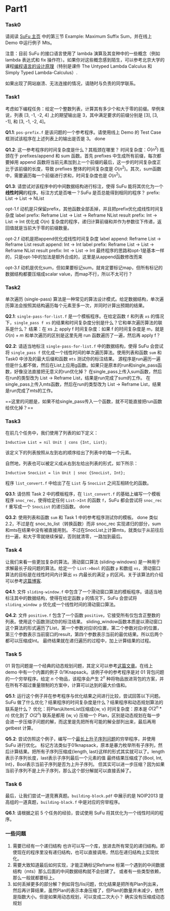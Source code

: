 # Part1

### Task0

请阅读 [SuFu 主页](http://8.140.207.65/) 中的第三节 Example: Maximum Suffix Sum，并在线上 Demo 中运行例子 Mts。

注意：目前 SuFu 的接口语言使用了 lambda 演算及其变种中的一些概念（例如 lambda 表达式和 fix 操作符）。如果你对这些概念感到陌生，可以参考北京大学的课程[编程语言的设计原理](https://pku-dppl.github.io/2023/lectures.html)（特别是课件 The Untyped Lambda Calculus 和 Simply Typed Lambda-Calculus）.

如果出现了网站崩溃、无法连接的情况，请随时与负责的同学联系。

### Task1

考虑如下编程任务：给定一个整数列表，计算其有多少个和大于零的前缀。举例来说，列表 [3, -1, -2, 4] 上的期望输出是 3，其中满足要求的前缀分别是 [3], [3, -1], 和 [3, -1, -2, 4]。

**Q1.1**:  `pos-prefix.f` 是该问题的一个参考程序。请使用线上 Demo 的 Test Case 框测试该程序在上述列表上的输出是否是 3。
done

**Q1.2**: 这一参考程序的时间复杂度是什么？其瓶颈在哪里？
时间复杂度：$O(n^2)$
瓶颈在于 prefixes/append 和 sum 函数。首先 prefixes 中生成所有前缀，每次都要掉用 append 函数将当前元素加到上一个前缀的最后，这一步的时间复杂度正比于该前缀的长度，导致 prefixes 整体的时间复杂度是 $O(n^2)$。其次，sum函数中，需要遍历每一个前缀进行求和，时间复杂度也是 $O(n^2)$。

**Q1.3**: 请尝试对该程序中的中间数据结构进行标注，使得 SuFu 能将其优化为一个**线性时间**的程序。标注方式是否唯一？SuFu 是否总能得到相同的程序？
prefix: List -> List -> NList

opt-1.f
动机是只保留prefix，其他函数全部丢掉，并且把prefix优化成线性时间复杂度
label prefix: Reframe List -> List -> Reframe NList
result prefix: Int -> List -> Int
优化成 $O(n)$ 复杂度的程序，递归计算前缀和并作为参数往下传递，返回值就是当前大于零的前缀数量。

opt-2.f
动机是把append优化成线性时间复杂度
label append: Reframe List -> Reframe List
result append: Int -> Int
label prefix: Reframe List -> List -> Reframe NList
result prefix: Int -> List -> Int
最终程序的思路和opt-1是基本一样的，只是opt-1中的加法是额外合成的，这里是从append函数修改而来

opt-3.f
动机是优化sum，但如果要标记sum，就肯定要标记map，但所有标记的数据结构都要压缩成scalar value，而map不行，所以不太可行？


### Task2

单次遍历 (single-pass) 算法是一种常见的算法设计模式。给定数据结构，单次遍历算法会按照其结构遍历每个元素至多一次，并同时计算出预期的结果。

**Q2.1**: `single-pass-for-list.f` 是一个模板程序。在给定函数 `f` 和列表 `xs` 的情况下，`single_pass f xs` 的结果和时间复杂度分别是什么？它和单次遍历算法的联系是什么？
结果：在 xs 上 apply f
时间复杂度：如果 f 的时间复杂度是 m，就是 $O(n) + m$
和单次遍历的区别是这里先用 run 函数遍历了一遍，然后再 apply f？

**Q2.2**: 请适当地标注 `single-pass-for-list.f` 中的数据结构，使得 SuFu 会尝试将 `single_pass f` 优化成一个线性时间的单次遍历算法。使用列表和函数 `sum` 和 Task0 中涉及的最大后缀和函数 `mts` 测试你的标注结果。
源程序是run遍历一遍但是什么都不做，然后在List上应用g函数。如果只是原本的run和single_pass函数，好像没法直接把无意义的run优化掉？
在single_pass上传入sum函数，然后在run的类型改为 List -> Reframe List，结果是run完成了sum的工作。
在single_pass上传入mts函数，然后在run的类型改为 List -> Reframe List，结果是run完成了mts的工作。

==这里的问题是，如果不给single_pass传入一个函数，就不可能直接把run函数给优化掉？==


### Task3

在前几个任务中，我们使用了列表的如下定义：

```
Inductive List = nil Unit | cons {Int, List};
```

该定义下的列表按照从左到右的顺序给出了列表中的每一个元素。

自然地，列表也可以被定义成从右到左给出列表的形式，如下所示：

```
Inductive SnocList = lin Unit | snoc {SnocList, Int};
```

程序 `list_convert.f` 中给出了在 `List` 与 `SnocList` 之间互相转化的函数。

**Q3.1**:  请仿照 Task 2 中的模板程序，在 `list_convert.f` 的基础上编写一个模板程序 `snoc_rec`，使得给定任何 `List->Int` 的函数 `f`，SuFu 都会尝试将 `snoc_rec f` 重写成一个 `SnocList` 的递归函数。
done

**Q3.2**: 使用列表和函数 `sum` 和 Task 1 中的参考程序测试你的模板。
done
类似2.2，不过是在 snoc_to_list（转换函数）而非 snoc_rec 实现递归的部分，sum和mts在结果中没有被直接用到。
不过在SnocList上计算mts，就类似于从前往后扫一遍，和大于零就继续保留，否则就清零，一路加到最后。


### Task 4 

让我们来看一些更加复杂的算法。滑动窗口算法 (sliding-windows) 是一种用于求解最长子段问题的算法。给定一个 `List->Bool` 的函数 `p` 和数组 `xs`，滑动窗口算法的目标是在线性时间内计算出 `xs` 内最长的满足 `p` 的区间。关于该算法的介绍可以参考[这篇博客](https://blog.csdn.net/V_zjs/article/details/132795860).

**Q4.1**: 文件 `sliding-window.f` 中包含了一个滑动窗口算法的模板程序。请适当地标注其中的数据结构，使得在给定函数 `p` 的情况下，SuFu 会尝试将 `sliding_window p` 优化成一个线性时间的滑动窗口算法。 

**Q4.2**: 文件 `positive.f` 包含了一个函数 `positive`，它接受所有仅包含正整数的列表。使用这个函数测试你的标注结果。
sliding_window函数本质是以滑动窗口这个算法的形式遍历了List，第一个参数对应l的位置，第二个参数对应r的位置，第三个参数表示当前窗口的result，第四个参数表示当前的最优结果。所以后两个都可以压缩成Int。
最终结果就在递归遍历的过程中，加上计算结果的过程。


### Task 5 

01 背包问题是一个经典的动态规划问题，其定义可以参考[这篇文章](https://www.geeksforgeeks.org/0-1-knapsack-problem-dp-10/)。在线上 demo 中有一个内置的例子 0/1Knapsack。该例子中的参考程序是对 01 背包问题的一个穷举程序。给定 $n$ 个物品，该程序会产生 $2^n$ 种将物品放进背包的方案，并在所有不超过重量限制的方案中，计算可以达到的最大价值和。

**Q5.1**: 运行这个例子并在参考程序与优化结果之间进行比较，尝试回答以下问题。SuFu 做了什么优化？结果程序的时间复杂度是什么？结果程序和动态规划算法的联系是什么？
优化：将Plan从ItemList压缩成{w, v}
时间复杂度：原本是 $O(2^n * n)$ 优化到了 $O(2^n)$
联系是都用 {w, v} 压缩一个 Plan，区别是动态规划在每一步会进一步压缩子问题的解，而这里是先把所有可能的解全部列出来，最后再用 getbest 计算。

**Q5.2**: 尝试仿照这个例子，编写一个[最长上升子序列问题](https://www.geeksforgeeks.org/longest-increasing-subsequence-dp-3/)的穷举程序，并使用 SuFu 进行优化。
标记方法类似于01knapsack，原本是暴力枚举所有子序列，然后计算结果。把所有子序列压缩成{length, last}这样的形式其实就可以了。length表示子序列长度，last表示子序列最后一个元素的值
最终结果压缩成了{Bool, Int, Int}，Bool表示当前子序列是否为上升子序列。
但其实可以进一步压缩？因为如果当前子序列不是上升子序列，那么这个部分解就可以直接丢掉了。


### Task 6

最后，让我们尝试一道竞赛真题。`building-block.pdf` 中展示的是 NOIP2013 提高组的一道真题，`building-black.f` 中是对应的穷举程序。

**Q6.1**: 请根据之前 5 个任务的经验，尝试使用 SuFu 将其优化为一个线性时间的程序。


### 一些问题
1. 需要已经有一个递归结构
也许可以写一个库，放进去所有常见的递归结构。即使现在的程序里没有递归结构，也可以直接调用，然后在递归结构上实现优化。
2. 需要大致知道最后如何实现，才能正确标记Reframe
标第一个遇到的中间数据结构（mts）那么后面的中间数据结构就不会创建了。
或者有一些类型依赖，那么一般就都要标上。
3. 如何丢掉更多的部分解？例如背包/lis问题，优化结果是把所有Plan列出来，然后再计算结果，虽然Plan的表示本身压缩了，但Plan的数量并未减少，依然是指数大小。但是如果用动态规划，可以变成二次大小？
确实没有压缩成动态规划

